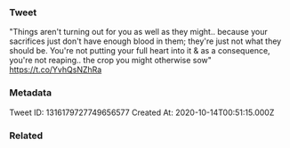 ### Tweet
"Things aren't turning out for you as well as they might.. because your sacrifices just don't have enough blood in them; they're just not what they should be. You're not putting your full heart into it &amp; as a consequence, you're not reaping.. the crop you might otherwise sow" https://t.co/YvhQsNZhRa

### Metadata
Tweet ID: 1316179727749656577
Created At: 2020-10-14T00:51:15.000Z

### Related

